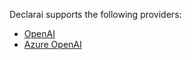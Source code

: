 Declarai supports the following providers:
    
- [OpenAI](./openai.md)
- [Azure OpenAI](./azure_openai.md)

